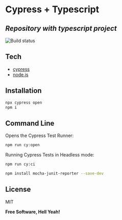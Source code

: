 # Cypress + Typescript
## _Repository with typescript project_

![Build status](https://github.com/adriastephanie/cypress-typescript/actions/workflows/main.yml/badge.svg)

## Tech

- [cypress](https://www.cypress.io)
- [node.js](https://nodejs.org/en/)

## Installation

```sh
npx cypress open
npm i
```


## Command Line

Opens the Cypress Test Runner:

```sh
npm run cy:open
```

Running Cypress Tests in Headless mode:

```sh
npm run cy:ci
```

```sh
npm install mocha-junit-reporter --save-dev
```

## License

MIT

**Free Software, Hell Yeah!**